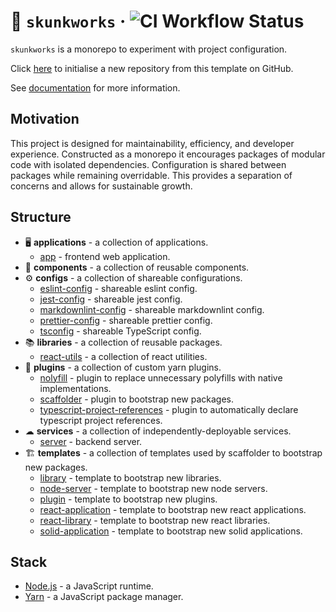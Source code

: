 # 🦨 `skunkworks` &middot; ![CI Workflow Status](https://github.com/jdanil/skunkworks/workflows/ci/badge.svg)

`skunkworks` is a monorepo to experiment with project configuration.

Click [here](https://github.com/jdanil/skunkworks/generate) to initialise a new repository from this template on GitHub.

See [documentation](docs/index.md) for more information.

## Motivation

This project is designed for maintainability, efficiency, and developer experience.
Constructed as a monorepo it encourages packages of modular code with isolated dependencies.
Configuration is shared between packages while remaining overridable.
This provides a separation of concerns and allows for sustainable growth.

## Structure

- 🖥 **applications** - a collection of applications.
  - [app](applications/app/README.md) - frontend web application.
- 🧩 **components** - a collection of reusable components.
- ⚙ **configs** - a collection of shareable configurations.
  - [eslint-config](configs/eslint-config/README.md) - shareable eslint config.
  - [jest-config](configs/jest-config/README.md) - shareable jest config.
  - [markdownlint-config](configs/markdownlint-config/README.md) - shareable markdownlint config.
  - [prettier-config](configs/prettier-config/README.md) - shareable prettier config.
  - [tsconfig](configs/tsconfig/README.md) - shareable TypeScript config.
- 📚 **libraries** - a collection of reusable packages.
  - [react-utils](libraries/react-utils/README.md) - a collection of react utilities.
- 🔌 **plugins** - a collection of custom yarn plugins.
  - [nolyfill](plugins/nolyfill/README.md) - plugin to replace unnecessary polyfills with native implementations.
  - [scaffolder](plugins/scaffolder/README.md) - plugin to bootstrap new packages.
  - [typescript-project-references](plugins/typescript-project-references/README.md) - plugin to automatically declare typescript project references.
- ☁ **services** - a collection of independently-deployable services.
  - [server](services/server/README.md) - backend server.
- 🏗️ **templates** - a collection of templates used by scaffolder to bootstrap new packages.
  - [library](templates/library/README.md) - template to bootstrap new libraries.
  - [node-server](templates/node-server/README.md) - template to bootstrap new node servers.
  - [plugin](templates/plugin/README.md) - template to bootstrap new plugins.
  - [react-application](templates/react-application/README.md) - template to bootstrap new react applications.
  - [react-library](templates/react-library/README.md) - template to bootstrap new react libraries.
  - [solid-application](templates/solid-application/README.md) - template to bootstrap new solid applications.

## Stack

- [Node.js](https://nodejs.org/) - a JavaScript runtime.
- [Yarn](https://yarnpkg.com/) - a JavaScript package manager.

